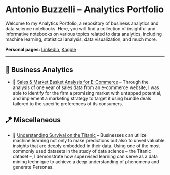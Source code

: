 # Antonio Buzzelli – **Analytics Portfolio**

Welcome to my Analytics Portfolio, a repository of business analytics and data science notebooks. Here, you will find a collection of insightful and informative notebooks on various topics related to data analytics, including machine learning, statistical analysis, data visualization, and much more.

**Personal pages:** [LinkedIn](https://www.linkedin.com/in/antonio-buzzelli/), [Kaggle](https://www.kaggle.com/antobzzll)

---

## 👔 Business Analytics

* 🛒 [Sales & Market Basket Analysis for E-Commerce](./Business%20Analytics/Market%20Basket%20Analysis/e-commerce-analytics.ipynb) – Through the analysis of one year of sales data from an e-commerce website, I was able to identify for the firm a promising market with untapped potential, and implement a marketing strategy to target it using bundle deals tailored to the specific preferences of its consumers.

## 🪁 Miscellaneous

* 🚢 [Understanding Survival on the Titanic](./Classic%20datasets/Titanic/titanic.ipynb)
– Businesses can utilize machine learning not only to make predictions but also to unveil valuable insights that are deeply embedded in their data. Using one of the most commonly used datasets in the study of data science – the Titanic dataset –, I demonstrate how supervised learning can serve as a data mining technique to achieve a deep understanding of phenomena and generate Personas.
